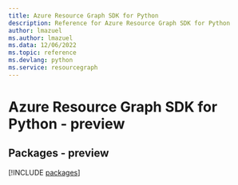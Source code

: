 ```yaml
---
title: Azure Resource Graph SDK for Python
description: Reference for Azure Resource Graph SDK for Python
author: lmazuel
ms.author: lmazuel
ms.data: 12/06/2022
ms.topic: reference
ms.devlang: python
ms.service: resourcegraph
---
```

# Azure Resource Graph SDK for Python - preview
## Packages - preview
[!INCLUDE [packages](resource-graph-index.md)]